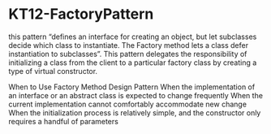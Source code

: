 # KT12-FactoryPattern

this pattern “defines an interface for creating an object, but let subclasses decide which class to instantiate. The Factory method lets a class defer instantiation to subclasses”.
This pattern delegates the responsibility of initializing a class from the client to a particular factory class by creating a type of virtual constructor.

When to Use Factory Method Design Pattern
When the implementation of an interface or an abstract class is expected to change frequently
When the current implementation cannot comfortably accommodate new change
When the initialization process is relatively simple, and the constructor only requires a handful of parameters
